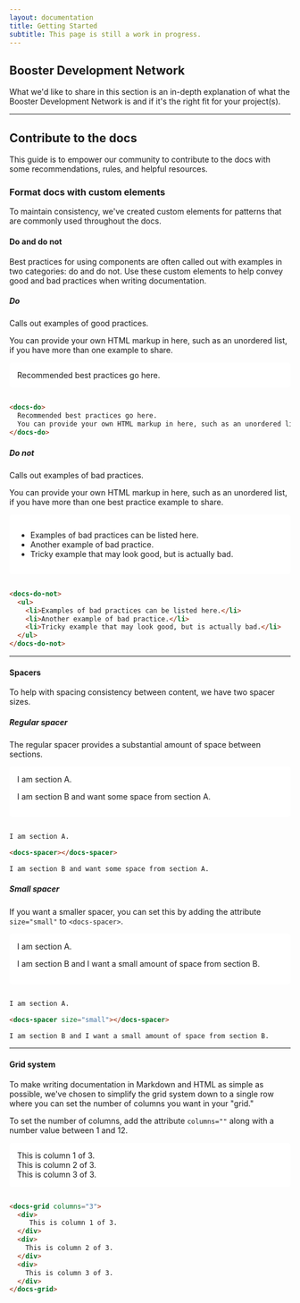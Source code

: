 ```yaml
---
layout: documentation
title: Getting Started
subtitle: This page is still a work in progress.
---
```

## Booster Development Network

What we'd like to share in this section is an in-depth explanation of what the Booster Development Network is and if it's the right fit for your project(s).

- - -

## Contribute to the docs

This guide is to empower our community to contribute to the docs with some recommendations, rules, and helpful resources.

### Format docs with custom elements

To maintain consistency, we've created custom elements for patterns that are commonly used throughout the docs.

#### Do and do not

Best practices for using components are often called out with examples in two categories: do and do not. Use these custom elements to help convey good and bad practices when writing documentation.

<docs-spacer size="small"></docs-spacer>

##### Do

Calls out examples of good practices.

You can provide your own HTML markup in here, such as an unordered list, if you have more than one example to share.

<div style="background-color: #fff; border: 1px solid var(--zui-gray-400); border-radius: 5px; padding: 1em; margin-bottom: 2em;">
<docs-do>
  Recommended best practices go here.
</docs-do>
</div>

```html
<docs-do>
  Recommended best practices go here.
  You can provide your own HTML markup in here, such as an unordered list, if you have more than one example to share.
</docs-do>
```

<docs-spacer size="small"></docs-spacer>

##### Do not

Calls out examples of bad practices.

You can provide your own HTML markup in here, such as an unordered list, if you have more than one best practice example to share.

<div style="background-color: #fff; border: 1px solid var(--zui-gray-400); border-radius: 5px; padding: 1em; margin-bottom: 2em;">
<docs-do-not>
  <ul>
    <li>Examples of bad practices can be listed here.</li>
    <li>Another example of bad practice.</li>
    <li>Tricky example that may look good, but is actually bad.</li>
  </ul>
</docs-do-not>
</div>

```html
<docs-do-not>
  <ul>
    <li>Examples of bad practices can be listed here.</li>
    <li>Another example of bad practice.</li>
    <li>Tricky example that may look good, but is actually bad.</li>
  </ul>
</docs-do-not>
```

---

#### Spacers

To help with spacing consistency between content, we have two spacer sizes.

##### Regular spacer

The regular spacer provides a substantial amount of space between sections.

<div style="background-color: #fff; border: 1px solid var(--zui-gray-400); border-radius: 5px; padding: 1em; margin-bottom: 2em;">
I am section A.

<docs-spacer></docs-spacer>

I am section B and want some space from section A.
</div>

```html
I am section A.

<docs-spacer></docs-spacer>

I am section B and want some space from section A.
```

<docs-spacer size="small"></docs-spacer>

##### Small spacer

If you want a smaller spacer, you can set this by adding the attribute `size="small"` to `<docs-spacer>`.

<div style="background-color: #fff; border: 1px solid var(--zui-gray-400); border-radius: 5px; padding: 1em; margin-bottom: 2em;">
I am section A.

<docs-spacer size="small"></docs-spacer>

I am section B and I want a small amount of space from section B.
</div>

```html
I am section A.

<docs-spacer size="small"></docs-spacer>

I am section B and I want a small amount of space from section B.
```

---

#### Grid system

To make writing documentation in Markdown and HTML as simple as possible, we've chosen to simplify the grid system down to a single row where you can set the number of columns you want in your "grid."

To set the number of columns, add the attribute `columns=""` along with a number value between 1 and 12.

<div style="background-color: #fff; border: 1px solid var(--zui-gray-400); border-radius: 5px; padding: 1em; margin-bottom: 2em;">
<docs-grid columns="3">
  <div>
     This is column 1 of 3.
  </div>
  <div>
    This is column 2 of 3.
  </div>
  <div>
    This is column 3 of 3.
  </div>
</docs-grid>
</div>

```html
<docs-grid columns="3">
  <div>
     This is column 1 of 3.
  </div>
  <div>
    This is column 2 of 3.
  </div>
  <div>
    This is column 3 of 3.
  </div>
</docs-grid>
```